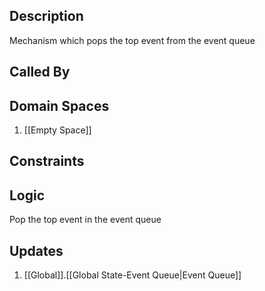 ## Description

Mechanism which pops the top event from the event queue
## Called By
## Domain Spaces
1. [[Empty Space]]
## Constraints
## Logic
Pop the top event in the event queue

## Updates

1. [[Global]].[[Global State-Event Queue|Event Queue]]
